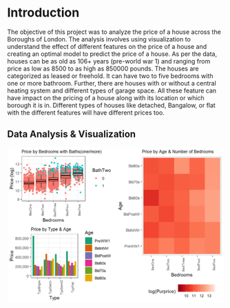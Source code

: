 # Introduction
The objective of this project was to analyze the price of a house across the Boroughs of London. The analysis involves using visualization to understand the effect of different features on the price of a house and creating an optimal model to predict the price of a house. As per the data, houses can be as old as 106+ years (pre-world war 1) and ranging from price as low as 8500 to as high as 850000 pounds. The houses are categorized as leased or freehold. It can have two to five bedrooms with one or more bathroom. Further, there are houses with or without a central heating system and different types of garage space. All these feature can have impact on the pricing of a house along with its location or which borough it is in. Different types of houses like detached, Bangalow, or flat with the different features will have different prices too.
## Data Analysis & Visualization
 ![Alt Text](https://github.com/srishtikakkar/Housing-Data-Greater-London/blob/master/images/housing.png)
